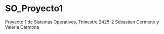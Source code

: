 # SO_Proyecto1
Proyecto 1 de Sistemas Operativos, Trimestre 2425-2
Sebastian Cermeno y Valeria Carmona

